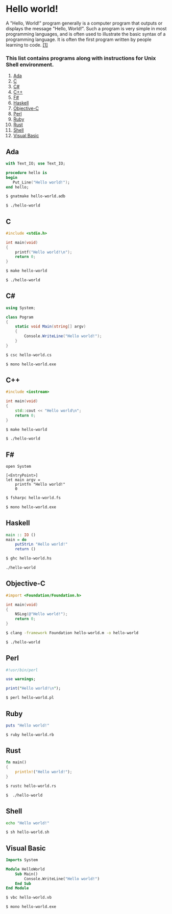 # Hello world!

A "Hello, World!" program generally is a computer program that outputs or displays the message "Hello, World!". Such a program is very simple in most programming languages, and is often used to illustrate the basic syntax of a programming language. It is often the first program written by people learning to code. [[1]](WIKI)

### This list contains programs along with instructions for Unix Shell environment.

1. [Ada](#Ada)
2. [C](#C)
3. [C#](#C#)
4. [C++](#C++)
5. [F#](#F#)
6. [Haskell](#Haskell)
7. [Objective-C](#Objective-C)
8. [Perl](#Perl)
9. [Ruby](#Ruby)
10. [Rust]($Rust)
11. [Shell](#Shell)
12. [Visual Basic](#Visual-Basic)

## Ada

```Ada
with Text_IO; use Text_IO;

procedure hello is
begin
   Put_Line("Hello world!");
end hello;
```
```Bash
$ gnatmake hello-world.adb
```

```Bash
$ ./hello-world
```

## C

```C
#include <stdio.h>

int main(void)
{
    printf("Hello world!\n");
    return 0;
}
```
```Bash
$ make hello-world
```

```Bash
$ ./hello-world
```

## C#

```C#
using System;

class Pogram
{
    static void Main(string[] argv)
    {
        Console.WriteLine("Hello world!");    
    }
}
```
```Bash 
$ csc hello-world.cs
```

```Bash 
$ mono hello-world.exe
```

## C++

```C++
#include <iostream>

int main(void)
{
    std::cout << "Hello world\n";
    return 0;
}
```
```Bash
$ make hello-world
```

```Bash
$ ./hello-world
```

## F#

```F#
open System

[<EntryPoint>]
let main argv =
    printfn "Hello world!"
    0 
```

```Bash
$ fsharpc hello-world.fs
```

```Bash
$ mono hello-world.exe
```

## Haskell
```Haskell
main :: IO ()
main = do
    putStrLn "Hello world!"
    return ()
```
```Bash
$ ghc hello-world.hs
```

```Bash
./hello-world
```

## Objective-C

```Objective-C
#import <Foundation/Foundation.h>

int main(void) 
{
    NSLog(@"Hello world!");
    return 0;
}
```
```Bash
$ clang -framework Foundation hello-world.m -o hello-world
```

```Bash
$ ./hello-world
```

## Perl
```Perl
#!usr/bin/perl

use warnings;

print("Hello world!\n");
```
```Bash
$ perl hello-world.pl
```

## Ruby
```Ruby
puts "Hello world!"
```
```Bash
$ ruby hello-world.rb
```

## Rust
```Rust
fn main()
{
    println!("Hello world!");
}
```
```Bash
$ rustc hello-world.rs
```

```Bash
$  ./hello-world
```

## Shell

```sh
echo "Hello world!"
```
```Bash 
$ sh hello-world.sh
```

## Visual Basic
```vb
Imports System

Module HelloWorld
    Sub Main()
        Console.WriteLine("Hello world!")
    End Sub 
End Module
```
```Bash
$ vbc hello-world.vb
```

```Bash
$ mono hello-world.exe
```

[WIKI]: https://en.wikipedia.org/wiki/"Hello,_World!"_program